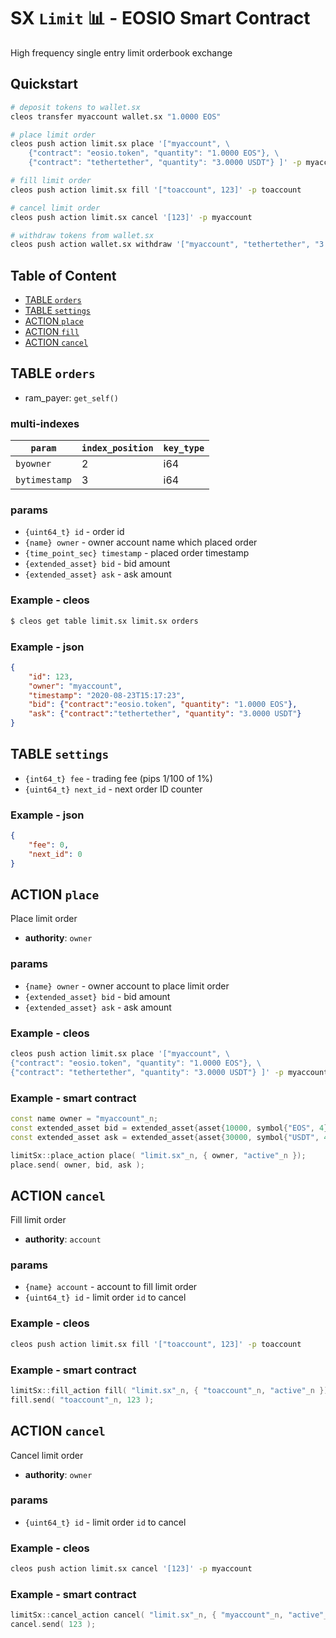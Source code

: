 # SX `Limit` 📊 - EOSIO Smart Contract

High frequency single entry limit orderbook exchange

## Quickstart

```bash
# deposit tokens to wallet.sx
cleos transfer myaccount wallet.sx "1.0000 EOS"

# place limit order
cleos push action limit.sx place '["myaccount", \
    {"contract": "eosio.token", "quantity": "1.0000 EOS"}, \
    {"contract": "tethertether", "quantity": "3.0000 USDT"} ]' -p myaccount

# fill limit order
cleos push action limit.sx fill '["toaccount", 123]' -p toaccount

# cancel limit order
cleos push action limit.sx cancel '[123]' -p myaccount

# withdraw tokens from wallet.sx
cleos push action wallet.sx withdraw '["myaccount", "tethertether", "3.0000 USDT"]' -p myaccount
```

## Table of Content

- [TABLE `orders`](#table-orders)
- [TABLE `settings`](#table-settings)
- [ACTION `place`](#action-place)
- [ACTION `fill`](#action-fill)
- [ACTION `cancel`](#action-cancel)

## TABLE `orders`

- ram_payer: `get_self()`

### multi-indexes

| `param`        | `index_position` | `key_type` |
|----------------|------------------|------------|
| `byowner`      | 2                | i64        |
| `bytimestamp`  | 3                | i64        |

### params

- `{uint64_t} id` - order id
- `{name} owner` - owner account name which placed order
- `{time_point_sec} timestamp` - placed order timestamp
- `{extended_asset} bid` - bid amount
- `{extended_asset} ask` - ask amount

### Example - cleos

```bash
$ cleos get table limit.sx limit.sx orders
```

### Example - json

```json
{
    "id": 123,
    "owner": "myaccount",
    "timestamp": "2020-08-23T15:17:23",
    "bid": {"contract":"eosio.token", "quantity": "1.0000 EOS"},
    "ask": {"contract":"tethertether", "quantity": "3.0000 USDT"}
}
```

## TABLE `settings`

- `{int64_t} fee` - trading fee (pips 1/100 of 1%)
- `{uint64_t} next_id` - next order ID counter

### Example - json

```json
{
    "fee": 0,
    "next_id": 0
}
```

## ACTION `place`

Place limit order

- **authority**: `owner`

### params

- `{name} owner` - owner account to place limit order
- `{extended_asset} bid` - bid amount
- `{extended_asset} ask` - ask amount

### Example - cleos

```bash
cleos push action limit.sx place '["myaccount", \
{"contract": "eosio.token", "quantity": "1.0000 EOS"}, \
{"contract": "tethertether", "quantity": "3.0000 USDT"} ]' -p myaccount
```

### Example - smart contract

```c++
const name owner = "myaccount"_n;
const extended_asset bid = extended_asset{asset{10000, symbol{"EOS", 4}}, "eosio.token"_n};
const extended_asset ask = extended_asset{asset{30000, symbol{"USDT", 4}}, "tethertether"_n};

limitSx::place_action place( "limit.sx"_n, { owner, "active"_n });
place.send( owner, bid, ask );
```

## ACTION `cancel`

Fill limit order

- **authority**: `account`

### params

- `{name} account` - account to fill limit order
- `{uint64_t} id` - limit order `id` to cancel

### Example - cleos

```bash
cleos push action limit.sx fill '["toaccount", 123]' -p toaccount
```

### Example - smart contract

```c++
limitSx::fill_action fill( "limit.sx"_n, { "toaccount"_n, "active"_n });
fill.send( "toaccount"_n, 123 );
```

## ACTION `cancel`

Cancel limit order

- **authority**: `owner`

### params

- `{uint64_t} id` - limit order `id` to cancel

### Example - cleos

```bash
cleos push action limit.sx cancel '[123]' -p myaccount
```

### Example - smart contract

```c++
limitSx::cancel_action cancel( "limit.sx"_n, { "myaccount"_n, "active"_n });
cancel.send( 123 );
```